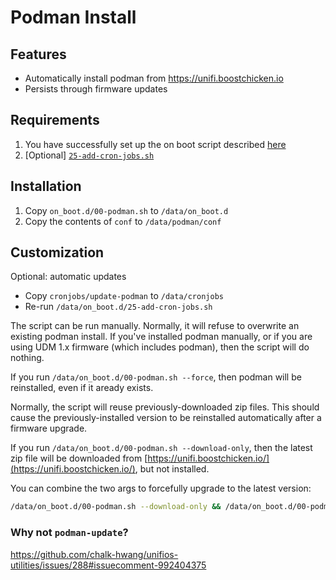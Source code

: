 # Podman Install

## Features

* Automatically install podman from https://unifi.boostchicken.io
* Persists through firmware updates

## Requirements

1. You have successfully set up the on boot script described
   [here](https://github.com/chalk-hwang/unifios-utilities/tree/main/on-boot-script)
2. [Optional] [`25-add-cron-jobs.sh`](https://github.com/chalk-hwang/unifios-utilities/blob/main/on-boot-script/examples/udm-files/on_boot.d/25-add-cron-jobs.sh)

## Installation

1. Copy `on_boot.d/00-podman.sh` to `/data/on_boot.d`
2. Copy the contents of `conf` to `/data/podman/conf`

## Customization

Optional: automatic updates

* Copy `cronjobs/update-podman` to `/data/cronjobs`
* Re-run `/data/on_boot.d/25-add-cron-jobs.sh`

The script can be run manually. Normally, it will refuse to overwrite an existing podman install. If you've installed podman manually, or if you are using UDM 1.x firmware (which includes podman), then the script will do nothing.

If you run `/data/on_boot.d/00-podman.sh --force`, then podman will be reinstalled, even if it aready exists.

Normally, the script will reuse previously-downloaded zip files. This should cause the previously-installed version to be reinstalled automatically after a firmware upgrade.

If you run `/data/on_boot.d/00-podman.sh --download-only`, then the latest zip file will be downloaded from [https://unifi.boostchicken.io/](https://unifi.boostchicken.io/), but not installed.

You can combine the two args to forcefully upgrade to the latest version:

```bash
/data/on_boot.d/00-podman.sh --download-only && /data/on_boot.d/00-podman.sh --force
```

### Why not `podman-update`?

https://github.com/chalk-hwang/unifios-utilities/issues/288#issuecomment-992404375

